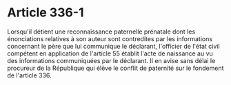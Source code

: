 # Article 336-1

Lorsqu'il détient une reconnaissance paternelle prénatale dont les énonciations relatives à son auteur sont contredites par les informations concernant le père que lui communique le déclarant, l'officier de l'état civil compétent en application de l'article 55 établit l'acte de naissance au vu des informations communiquées par le déclarant. Il en avise sans délai le procureur de la République qui élève le conflit de paternité sur le fondement de l'article 336.
